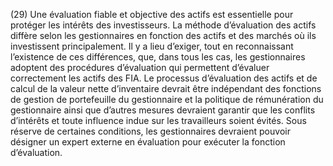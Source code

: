 (29) Une évaluation fiable et objective des actifs est essentielle pour protéger les intérêts des investisseurs. La méthode d’évaluation des actifs diffère selon les gestionnaires en fonction des actifs et des marchés où ils investissent principalement. Il y a lieu d’exiger, tout en reconnaissant l’existence de ces différences, que, dans tous les cas, les gestionnaires adoptent des procédures d’évaluation qui permettent d’évaluer correctement les actifs des FIA. Le processus d’évaluation des actifs et de calcul de la valeur nette d’inventaire devrait être indépendant des fonctions de gestion de portefeuille du gestionnaire et la politique de rémunération du gestionnaire ainsi que d’autres mesures devraient garantir que les conflits d’intérêts et toute influence indue sur les travailleurs soient évités. Sous réserve de certaines conditions, les gestionnaires devraient pouvoir désigner un expert externe en évaluation pour exécuter la fonction d’évaluation.